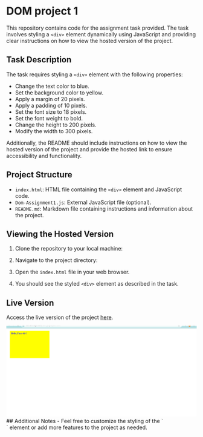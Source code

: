 # DOM project 1

This repository contains code for the assignment task provided. The task involves styling a `<div>` element dynamically using JavaScript and providing clear instructions on how to view the hosted version of the project.

## Task Description

The task requires styling a `<div>` element with the following properties:

- Change the text color to blue.
- Set the background color to yellow.
- Apply a margin of 20 pixels.
- Apply a padding of 10 pixels.
- Set the font size to 18 pixels.
- Set the font weight to bold.
- Change the height to 200 pixels.
- Modify the width to 300 pixels.

Additionally, the README should include instructions on how to view the hosted version of the project and provide the hosted link to ensure accessibility and functionality.

## Project Structure

- `index.html`: HTML file containing the `<div>` element and JavaScript code.
- `Dom-Assignment1.js`: External JavaScript file (optional).
- `README.md`: Markdown file containing instructions and information about the project.

## Viewing the Hosted Version

1. Clone the repository to your local machine:


2. Navigate to the project directory:


3. Open the `index.html` file in your web browser.

4. You should see the styled `<div>` element as described in the task.

## Live Version

Access the live version of the project [here](https://sarithateela.github.io/dom-project/dom.html).


<img width="1247" alt="Screenshot" src="https://github.com/sarithateela/dom-project/blob/main/Screenshot%202024-05-22%20154836.png">
## Additional Notes
- Feel free to customize the styling of the `<div>` element or add more features to the project as needed.
